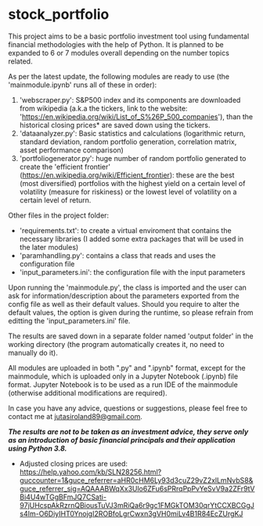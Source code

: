 # stock_portfolio

This project aims to be a basic portfolio investment tool using fundamental financial methodologies with the help of Python.
It is planned to be expanded to 6 or 7 modules overall depending on the number topics related.

As per the latest update, the following modules are ready to use (the 'mainmodule.ipynb' runs all of these in order):
1. 'webscraper.py': S&P500 index and its components are downloaded from wikipedia (a.k.a the tickers, link to the website: 'https://en.wikipedia.org/wiki/List_of_S%26P_500_companies'), than the historical closing prices* are saved down using the tickers.
2. 'dataanalyzer.py': Basic statistics and calculations (logarithmic return, standard deviation, random portfolio generation, correlation matrix, asset performance comparison)
3. 'portfoliogenerator.py': huge number of random portfolio generated to create the 'efficient frontier' (https://en.wikipedia.org/wiki/Efficient_frontier): these are the best (most diversified) portfolios with the highest yield on a certain level of volatility (measure for riskiness) or the lowest level of volatility on a certain level of return.

Other files in the project folder:
- 'requirements.txt': to create a virtual enviroment that contains the necessary libraries (I added some extra packages that will be used in the later modules)
- 'paramhandling.py': contains a class that reads and uses the configuration file
- 'input_parameters.ini': the configuration file with the input parameters

Upon running the 'mainmodule.py', the class is imported and the user can ask for information/description about the parameters exported from the config file as well as their default values. Should you require to alter the default values, the option is given during the runtime, so please refrain from editting the 'input_parameters.ini' file. 

The results are saved down in a separate folder named 'output folder' in the working directory (the program automatically creates it, no need to manually do it).

All modules are uploaded in both ".py" and ".ipynb" format, except for the mainmodule, which is uploaded only in a Jupyter Notebook (.ipynb) file format. Jupyter Notebook is to be used as a run IDE of the mainmodule (otherwise additional modifications are required).

In case you have any advice, questions or suggestions, please feel free to contact me at jutasiroland89@gmail.com.

***The results are not to be taken as an investment advice, they serve only as an introduction of basic financial principals and their application using Python 3.8.***

* Adjusted closing prices are used: https://help.yahoo.com/kb/SLN28256.html?guccounter=1&guce_referrer=aHR0cHM6Ly93d3cuZ29vZ2xlLmNvbS8&guce_referrer_sig=AQAAABWqXx3Ulo6ZFu6sPRrqPpPvYeSvV9a2ZFr9tVBi4U4wTGgBFmJQ7CSati-97jUHcspAkRzrnQBiousTuVJ3mRiQa6r9gc1FMGkTOM30qrYtCCXBCGgJs4Im-O6DiyIHT0YnojgI2ROBfoLgrCwxn3gVH0miLv4B1R84EcZUrgKJ
